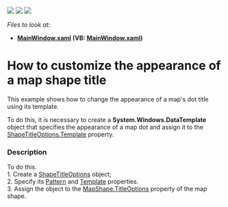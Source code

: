 <!-- default badges list -->
![](https://img.shields.io/endpoint?url=https://codecentral.devexpress.com/api/v1/VersionRange/128571426/22.2.2%2B)
[![](https://img.shields.io/badge/Open_in_DevExpress_Support_Center-FF7200?style=flat-square&logo=DevExpress&logoColor=white)](https://supportcenter.devexpress.com/ticket/details/E4221)
[![](https://img.shields.io/badge/📖_How_to_use_DevExpress_Examples-e9f6fc?style=flat-square)](https://docs.devexpress.com/GeneralInformation/403183)
<!-- default badges end -->
<!-- default file list -->
*Files to look at*:

* **[MainWindow.xaml](./CS/WpfMapControl_ShapeTitleOptions/MainWindow.xaml) (VB: [MainWindow.xaml](./VB/WpfMapControl_ShapeTitleOptions/MainWindow.xaml))**
<!-- default file list end -->
# How to customize the appearance of a map shape title


<p>This example shows how to change the appearance of a map's dot  title  using  its template.      </p><p>To do this, it is necessary to create a <strong>System.Windows.DataTemplate</strong> object that specifies the appearance of a map dot and assign it to the <a href="http://documentation.devexpress.com/#WPF/DevExpressXpfMapShapeTitleOptions_Templatetopic"><u>ShapeTitleOptions.Template</u></a> property. </p>


<h3>Description</h3>

To do this.<br />1. Create a <a href="https://documentation.devexpress.com/#WPF/clsDevExpressXpfMapShapeTitleOptionstopic">ShapeTitleOptions</a> object;<br />2. Specify its&nbsp;<a href="https://documentation.devexpress.com/#WPF/DevExpressXpfMapShapeTitleOptions_Patterntopic">Pattern</a> and&nbsp;<a href="https://documentation.devexpress.com/#WPF/DevExpressXpfMapShapeTitleOptions_Templatetopic">Template</a> properties.<br />3. Assign the object to the <a href="https://documentation.devexpress.com/#WPF/DevExpressXpfMapMapShape_TitleOptionstopic">MapShape.TitleOptions</a> property of the map shape.

<br/>


